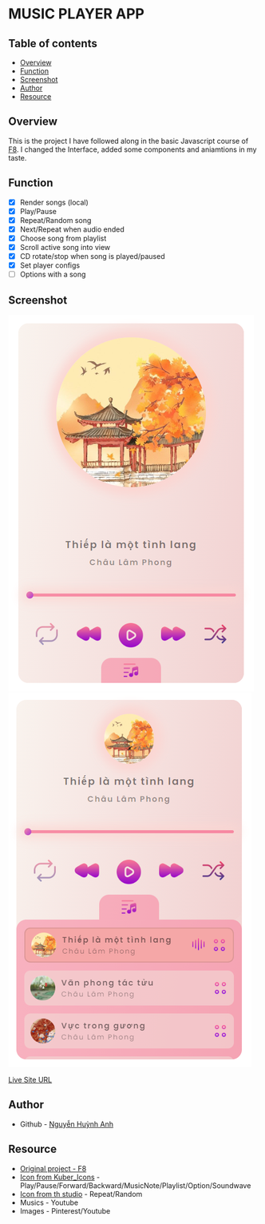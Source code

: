 # MUSIC PLAYER APP

## Table of contents

- [Overview](#overview)
- [Function](#function)
- [Screenshot](#screenshot)
- [Author](#author)
- [Resource](#resource)

## Overview
This is the project I have followed along in the basic Javascript course of [F8](https://fullstack.edu.vn/). I changed the Interface, added some components and aniamtions in my taste.  

## Function
- [x] Render songs (local)
- [x] Play/Pause
- [x] Repeat/Random song
- [x] Next/Repeat when audio ended 
- [x] Choose song from playlist
- [x] Scroll active song into view
- [x] CD rotate/stop when song is played/paused
- [x] Set player configs
- [ ] Options with a song
## Screenshot

![App](./app/img-1.png)
![App-playlist](./app/img-2.png)

[Live Site URL]()

## Author

- Github - [Nguyễn Huỳnh Anh](https://github.com/anhhuynh1506)

## Resource

- [Original project - F8](https://youtu.be/vAecGPWxzFE)
- [Icon from Kuber_Icons](https://www.flaticon.com/authors/kuber-icons) - Play/Pause/Forward/Backward/MusicNote/Playlist/Option/Soundwave
- [Icon from th studio](https://www.flaticon.com/authors/th-studio) - Repeat/Random
- Musics - Youtube
- Images - Pinterest/Youtube
